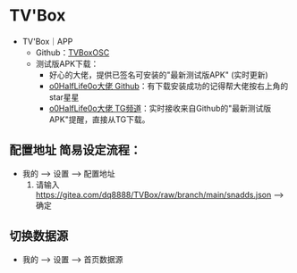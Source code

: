 # TV'Box
* TV'Box｜APP
  + Github：[TVBoxOSC](https://github.com/CatVodTVOfficial/TVBoxOSC)
  + 测试版APK下载：
	+ 好心的大佬，提供已签名可安装的"最新测试版APK" (实时更新)
	+ [o0HalfLife0o大佬 Github](https://github.com/o0HalfLife0o/TVBoxOSC)：有下载安装成功的记得帮大佬按右上角的star星星
	+ [o0HalfLife0o大佬 TG频道](https://t.me/TVBoxOSC)：实时接收来自Github的"最新测试版APK"提醒，直接从TG下载。

## 配置地址 简易设定流程：
* 我的 --> 设置 --> 配置地址
	1. 请输入  https://gitea.com/dq8888/TVBox/raw/branch/main/snadds.json --> 确定

## 切换数据源
* 我的 --> 设置 --> 首页数据源